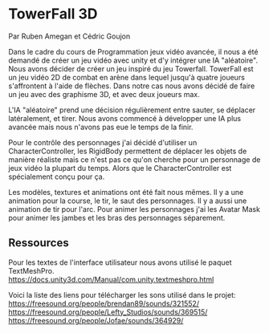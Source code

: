 # TowerFall 3D

Par Ruben Amegan et Cédric Goujon

Dans le cadre du cours de Programmation jeux vidéo avancée, il nous a été demandé de créer un jeu vidéo avec unity et d'y intégrer une IA "aléatoire". Nous avons décider de créer un jeu inspiré du jeu Towerfall. TowerFall est un jeu vidéo 2D de combat en arène dans lequel jusqu'à quatre joueurs s'affrontent à l'aide de flèches. Dans notre cas nous avons décidé de faire un jeu avec des graphisme 3D, et avec deux joueurs max.

L'IA "aléatoire" prend une décision régulièrement entre sauter, se déplacer latéralement, et tirer. Nous avons commencé à développer une IA plus avancée mais nous n'avons pas eue le temps de la finir.

Pour le contrôle des personnages j'ai décidé d'utiliser un CharacterController, les RigidBody permettent de déplacer les objets de manière réaliste mais ce n'est pas ce qu'on cherche pour un personnage de jeux vidéo la plupart du temps. Alors que le CharacterController est spécialement conçu pour ça.  

Les modèles, textures et animations ont été fait nous mêmes. Il y a une animation pour la course, le tir, le saut des personnages. Il y a aussi une animation de tir pour l'arc. Pour animer les personnages j'ai les Avatar Mask pour animer les jambes et les bras des personnages séparement.


## Ressources

Pour les textes de l'interface utilisateur nous avons utilisé le paquet TextMeshPro.
https://docs.unity3d.com/Manual/com.unity.textmeshpro.html

Voici la liste des liens pour télécharger les sons utilisé dans le projet:
https://freesound.org/people/brendan89/sounds/321552/
https://freesound.org/people/Lefty_Studios/sounds/369515/
https://freesound.org/people/Jofae/sounds/364929/
